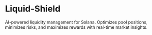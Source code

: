# Liquid-Shield
AI-powered liquidity management for Solana. Optimizes pool positions, minimizes risks, and maximizes rewards with real-time market insights.
